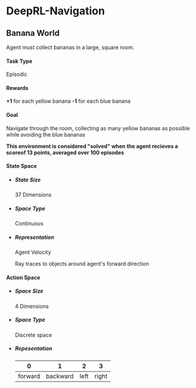 # DeepRL-Navigation

## Banana World
Agent must collect bananas in a large, square room.
#### Task Type
Episodic
#### Rewards
__+1__ for each yellow banana
__-1__ for each blue banana
#### Goal
 
Navigate through the room, collecting as many yellow bananas as possible while avoiding the blue bananas

__This environment is considered "solved" when the agent recieves a scoreof 13 points, averaged over 100 episodes__

#### State Space
* ##### State Size
  37 Dimensions
* ##### Space Type
  Continuous
* ##### Representation
  Agent Velocity

  Ray traces to objects around agent's forward direction
#### Action Space
* ##### Space Size
  4 Dimensions
* ##### Space Type
  Discrete space
* ##### Repesentation
  0 | 1 | 2 | 3
  --|---|---|--
  forward | backward | left | right
